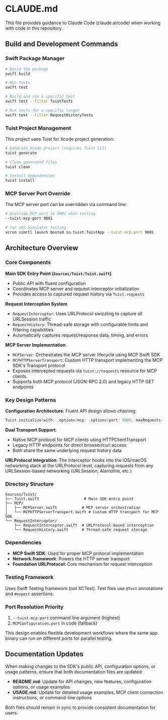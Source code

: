 # CLAUDE.md

This file provides guidance to Claude Code (claude.ai/code) when working with code in this repository.

## Build and Development Commands

### Swift Package Manager
```bash
# Build the package
swift build

# Run tests 
swift test

# Build and run a specific test
swift test --filter TuistTests

# Run tests for a specific target
swift test --filter RequestHistoryTests
```

### Tuist Project Management
This project uses Tuist for Xcode project generation:

```bash
# Generate Xcode project (requires Tuist CLI)
tuist generate

# Clean generated files
tuist clean

# Install dependencies
tuist install
```

### MCP Server Port Override
The MCP server port can be overridden via command line:
```bash
# Override MCP port to 9001 when testing
--tuist-mcp-port 9001

# For iOS Simulator testing
xcrun simctl launch booted io.tuist.TuistApp --tuist-mcp-port 9001
```

## Architecture Overview

### Core Components

**Main SDK Entry Point (`Sources/Tuist/Tuist.swift`)**
- Public API with fluent configuration
- Coordinates MCP server and request interceptor initialization
- Provides access to captured request history via `Tuist.requests`

**Request Interception System**
- `RequestInterceptor`: Uses URLProtocol swizzling to capture all URLSession traffic
- `RequestHistory`: Thread-safe storage with configurable limits and filtering capabilities
- Automatically captures request/response data, timing, and errors

**MCP Server Implementation**
- `MCPServer`: Orchestrates the MCP server lifecycle using MCP Swift SDK
- `MCPHTTPServerTransport`: Custom HTTP transport implementing the MCP SDK's Transport protocol
- Exposes intercepted requests via `tuist://requests` resource for MCP clients
- Supports both MCP protocol (JSON-RPC 2.0) and legacy HTTP GET endpoints

### Key Design Patterns

**Configuration Architecture**: Fluent API design allows chaining:
```swift
Tuist.initialize(with: .options(mcp: .options(port: 8080, maxRequests: 100)))
```

**Dual Transport Support**: 
- Native MCP protocol for MCP clients using HTTPClientTransport
- Legacy HTTP endpoints for direct browser/curl access
- Both share the same underlying request history data

**URLProtocol Integration**: The interceptor hooks into the iOS/macOS networking stack at the URLProtocol level, capturing requests from any URLSession-based networking (URLSession, Alamofire, etc.)

### Directory Structure

```
Sources/Tuist/
├── Tuist.swift                    # Main SDK entry point
├── MCP/
│   ├── MCPServer.swift           # MCP server orchestration
│   └── MCPHTTPServerTransport.swift # Custom HTTP transport for MCP SDK
└── RequestInterceptor/
    ├── RequestInterceptor.swift  # URLProtocol-based interception
    └── RequestHistory.swift      # Thread-safe request storage
```

### Dependencies

- **MCP Swift SDK**: Used for proper MCP protocol implementation
- **Network.framework**: Powers the HTTP server transport
- **Foundation URLProtocol**: Core mechanism for request interception

### Testing Framework

Uses Swift Testing framework (not XCTest). Test files use `@Test` annotations and `#expect` assertions.

### Port Resolution Priority

1. `--tuist-mcp-port` command line argument (highest)
2. `MCPConfiguration.port` in code (fallback)

This design enables flexible development workflows where the same app binary can run on different ports for parallel testing.

## Documentation Updates

When making changes to the SDK's public API, configuration options, or usage patterns, ensure that both documentation files are updated:

- **README.md**: Update for API changes, new features, configuration options, or usage examples
- **USAGE.md**: Update for detailed usage examples, MCP client connection instructions, or command-line options

Both files should remain in sync to provide consistent documentation for users.